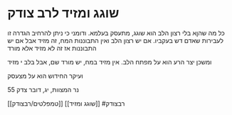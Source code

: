 # שוגג ומזיד לרב צודק
כל מה שהןא בלי רצון הלב הוא שוגג, מתעסק בעלמא. ודומני כי ניתן להרחיב הגדרה זו לעבירות שאדם דש בעקביו.
אם יש רצון הלב ואין התבוננות המח, זה מזיד
אבל אם יש התבוננות אז זה לא מזיד אלא מורד



ומשכן יצר הרע הוא על מפתח הלב.
אין מזיד במח, יש מורד שם, אבל בלב י מזיד

ועיקר החידוש הוא על מצעסק

נר המצוות, יג, דובר צדק 55

[[טמפלטים/רבצודק]]
[[שוגג ומזיד]]
#רבצודק 